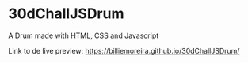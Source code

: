 # 30dChallJSDrum
A Drum made with HTML, CSS and Javascript

Link to de live preview: https://billiemoreira.github.io/30dChallJSDrum/

